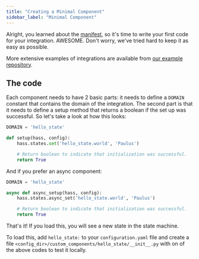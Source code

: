```yaml
---
title: "Creating a Minimal Component"
sidebar_label: "Minimal Component"
---
```


Alright, you learned about the [manifest](creating_integration_manifest.md), so it's time to write your first code for your integration. AWESOME. Don't worry, we've tried hard to keep it as easy as possible.

More extensive examples of integrations are available from [our example repository](https://github.com/home-assistant/example-custom-config/tree/master/custom_components/).

## The code

Each component needs to have 2 basic parts: it needs to define a `DOMAIN` constant that contains the domain of the integration. The second part is that it needs to define a setup method that returns a boolean if the set up was successful. So let's take a look at how this looks:

```python
DOMAIN = 'hello_state'

def setup(hass, config):
    hass.states.set('hello_state.world', 'Paulus')

    # Return boolean to indicate that initialization was successful.
    return True
```

And if you prefer an async component:

```python
DOMAIN = 'hello_state'

async def async_setup(hass, config):
    hass.states.async_set('hello_state.world', 'Paulus')

    # Return boolean to indicate that initialization was successful.
    return True
```

That's it! If you load this, you will see a new state in the state machine.

To load this, add `hello_state:` to your `configuration.yaml` file and create a file `<config_dir>/custom_components/hello_state/__init__.py` with on of the above codes to test it locally.
